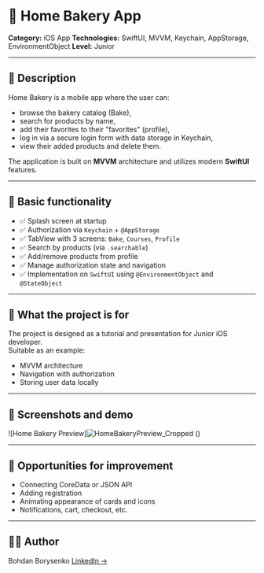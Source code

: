  # 🧁 Home Bakery App

**Category:** iOS App 
**Technologies:** SwiftUI, MVVM, Keychain, AppStorage, EnvironmentObject 
**Level:** Junior

---

## 📱 Description

Home Bakery is a mobile app where the user can:

- browse the bakery catalog (Bake),
- search for products by name,
- add their favorites to their "favorites" (profile),
- log in via a secure login form with data storage in Keychain,
- view their added products and delete them.

The application is built on **MVVM** architecture and utilizes modern **SwiftUI** features.

---

## 🧩 Basic functionality

- ✅ Splash screen at startup
- ✅ Authorization via `Keychain` + `@AppStorage`
- ✅ TabView with 3 screens: `Bake`, `Courses`, `Profile`
- ✅ Search by products (via `.searchable`)
- ✅ Add/remove products from profile
- ✅ Manage authorization state and navigation
- ✅ Implementation on `SwiftUI` using `@EnvironmentObject` and `@StateObject`

---

## 💼 What the project is for

The project is designed as a tutorial and presentation for Junior iOS developer.  
Suitable as an example:
- MVVM architecture
- Navigation with authorization
- Storing user data locally

---

## 🔐 Screenshots and demo

![Home Bakery Preview]![HomeBakeryPreview_Cropped](https://github.com/user-attachments/assets/0f4bc70a-aa59-459d-a598-bfa92bb19b2e)
() 

---

## 🚀 Opportunities for improvement

- Connecting CoreData or JSON API
- Adding registration
- Animating appearance of cards and icons
- Notifications, cart, checkout, etc.

---

## 🧑‍💻 Author

Bohdan Borysenko
[LinkedIn →]([https://linkedin.com/in/твоя-ссылка](https://www.linkedin.com/in/bohdan-borysenko-11a104246/))  
